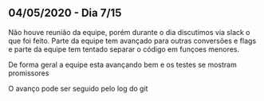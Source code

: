 ## 04/05/2020 - Dia 7/15

Não houve reunião da equipe, porém durante o dia discutimos via slack o que foi feito. Parte da equipe tem avançado para outras conversões e flags e parte da equipe tem tentado separar o código em funçoes menores.

De forma geral a equipe esta avançando bem e os testes se mostram promissores

O avanço pode ser seguido pelo log do git